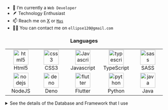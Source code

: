 
- 🔭 I’m currently a `Web Developer`
- 🪶 Technology Enthusiast
- 📫 Reach me on [X](https://x.com/ellipse_120) or [`Mas`](https://mas.to/web/@Ellipse120)
- 👨‍💻 You can contact me on `ellipse120@gmail.com`
<h3 align="center">Languages</h3>
<table align="center">
  <tr>
    <td align="center" width="96">
      <img src="https://seeklogo.com/images/H/html5-without-wordmark-color-logo-14D252D878-seeklogo.com.png" width="48" height="48" alt="html5" />
      <br>Html5
    </td>
    <td align="center" width="96">
      <img src="https://upload.wikimedia.org/wikipedia/commons/thumb/6/62/CSS3_logo.svg/48px-CSS3_logo.svg.png" width="48" height="48" alt="css3" />
      <br>CSS3
    </td>
    <td align="center" width="96">
      <img src="https://upload.wikimedia.org/wikipedia/commons/thumb/9/99/Unofficial_JavaScript_logo_2.svg/1024px-Unofficial_JavaScript_logo_2.svg.png" width="48" height="48" alt="Javascript" />
      <br>Javascript
    </td>
    <td align="center" width="96">
      <img src="https://upload.wikimedia.org/wikipedia/commons/thumb/4/4c/Typescript_logo_2020.svg/1024px-Typescript_logo_2020.svg.png" width="48" height="48" alt="typescript" />
      <br>TypeScript
    </td>
    <td align="center" width="96">
      <img src="https://upload.wikimedia.org/wikipedia/commons/thumb/9/96/Sass_Logo_Color.svg/1280px-Sass_Logo_Color.svg.png" width="48" height="48" alt="sass" />
      <br>SASS
    </td>
  </tr>
  <tr>
    <td align="center" width="96">
      <img src="https://upload.wikimedia.org/wikipedia/commons/thumb/d/d9/Node.js_logo.svg/1920px-Node.js_logo.svg.png" height="48" alt="nodejs" />
      <br>NodeJS
    </td>
    <td align="center" width="96">
      <img src="https://upload.wikimedia.org/wikipedia/commons/thumb/8/84/Deno.svg/1024px-Deno.svg.png" height="48" alt="deno" />
      <br>Deno
    </td>
    <td align="center" width="96">
      <img src="https://logowik.com/content/uploads/images/flutter5786.jpg" height="48" alt="flutter" />
      <br>Flutter
    </td>
    <td align="center" width="96">
      <img src="https://upload.wikimedia.org/wikipedia/commons/thumb/c/c3/Python-logo-notext.svg/1200px-Python-logo-notext.svg.png" height="48" alt="python" />
      <br>Python
    </td>
    <td align="center" width="96">
      <img src="https://upload.wikimedia.org/wikipedia/id/thumb/2/2e/Java_Logo.svg/800px-Java_Logo.svg.png" height="48" alt="java" />
      <br>Java
    </td>
  </tr>
</table>

<details> 
  <summary>See the details of the Database and Framework that I use</summary>
  <h3 align="center">Database</h3>
  <table align="center">
    <tr>
      <td align="center" width="96">
        <img src="https://www.vectorlogo.zone/logos/mysql/mysql-icon.svg" width="48" height="48" alt="mysql" />
        <br>MySQL
      </td>
      <td align="center" width="96">
        <img src="https://www.vectorlogo.zone/logos/postgresql/postgresql-icon.svg" width="48" height="48" alt="postgres" />
        <br>PostgreSQL
      </td>
      <td align="center" width="96">
        <img src="https://www.vectorlogo.zone/logos/mongodb/mongodb-icon.svg" width="48" height="48" alt="mongodb" />
        <br>MongoDB
      </td>
      <td align="center" width="96">
        <img src="https://www.vectorlogo.zone/logos/firebase/firebase-icon.svg" width="48" height="48" alt="firebase" />
        <br>Firebase
      </td>
    </tr>
  </table>

  <h3 align="center">Framework & Tools</h3>
  <table align="center">
    <tr>
      <td align="center" width="96">
        <img src="https://www.vectorlogo.zone/logos/vuejs/vuejs-icon.svg" height="48" alt="vue" />
        <br>Vue
      </td>
      <td align="center" width="96">
        <img src="https://www.vectorlogo.zone/logos/reactjs/reactjs-icon.svg" height="48" alt="react" />
        <br>React
      </td>
      <td align="center" width="96">
        <img src="https://www.vectorlogo.zone/logos/nuxtjs/nuxtjs-icon.svg" height="48" alt="nuxt" />
        <br>Nuxt
      </td>
      <td align="center" width="96">
        <img src="https://www.svgrepo.com/show/354112/nextjs.svg" height="48" alt="nextjs" />
        <br>Nextjs
      </td>      
      <td align="center" width="96">
        <img src="https://www.svgrepo.com/show/373427/angular.svg" width="48" height="48" alt="angular" />
        <br>Angular
      </td>
    </tr>
    <tr>
      <td align="center" width="96">
        <img src="https://www.vectorlogo.zone/logos/tailwindcss/tailwindcss-icon.svg" height="48" alt="tailwind" />
        <br>Tailwind
      </td>
      <td align="center" width="96">
        <img src="https://www.vectorlogo.zone/logos/expressjs/expressjs-icon.svg" width="48" height="48" alt="expressjs" />
        <br>ExpressJS
      </td>
      <td align="center" width="96">
        <img src="https://cdn.worldvectorlogo.com/logos/bootstrap-4.svg" height="48" alt="bootstrap" />
        <br>Bootstrap
      </td>
       <td align="center" width="96">
        <img src="https://vitejs.dev/logo.svg" width="48" height="48" alt="Vite" />
        <br>Vite
      </td>
       <td align="center" width="96">
        <img src="https://www.vectorlogo.zone/logos/js_webpack/js_webpack-icon.svg" width="48" height="48" alt="webpack" />
        <br>Webpack
      </td>
    </tr>
    <tr>
      <td align="center" width="96">
        <img src="https://seeklogo.com/images/U/ubuntu-logo-8FDEC6A07B-seeklogo.com.png" width="48" height="48" alt="ubuntu" />
        <br>Ubuntu
      </td>
      <td align="center" width="96">
        <img src="https://upload.wikimedia.org/wikipedia/commons/thumb/3/3f/Git_icon.svg/1200px-Git_icon.svg.png" width="48" height="48" alt="Git" />
        <br>Git
      </td>
      <td align="center" width="96">
        <img src="https://upload.wikimedia.org/wikipedia/commons/9/9a/Visual_Studio_Code_1.35_icon.svg" width="48" height="48" alt="vscode" />
        <br>VS Code
      </td>
      <td align="center" width="96">
        <img src="https://docs.hoppscotch.io/_nuxt/icons/icon_512x512.062430.png" width="48" height="48" alt="hoppscotch" />
        <br>Hoppscotch
      </td>
      <td align="center" width="96">
        <img src="https://www.vectorlogo.zone/logos/docker/docker-icon.svg" width="48" height="48" alt="docker" />
        <br>Docker
      </td>
    </tr>
  </table>
</details>
